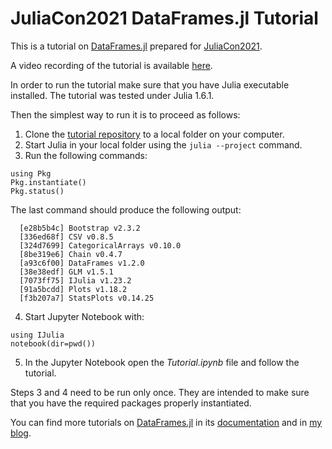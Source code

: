 # JuliaCon2021 DataFrames.jl Tutorial

This is a tutorial on [DataFrames.jl](https://github.com/JuliaData/DataFrames.jl)
prepared for [JuliaCon2021](https://juliacon.org/2021/).

A video recording of the tutorial is available [here](https://www.youtube.com/watch?v=tJf24gfcSto).

In order to run the tutorial make sure that you have Julia executable installed.
The tutorial was tested under Julia 1.6.1.

Then the simplest way to run it is to proceed as follows:
1. Clone the
   [tutorial repository](https://github.com/bkamins/JuliaCon2021-DataFrames-Tutorial)
   to a local folder on your computer.
2. Start Julia in your local folder using the `julia --project` command.
3. Run the following commands:
```
using Pkg
Pkg.instantiate()
Pkg.status()
```
The last command should produce the following output:
```
  [e28b5b4c] Bootstrap v2.3.2
  [336ed68f] CSV v0.8.5
  [324d7699] CategoricalArrays v0.10.0
  [8be319e6] Chain v0.4.7
  [a93c6f00] DataFrames v1.2.0
  [38e38edf] GLM v1.5.1
  [7073ff75] IJulia v1.23.2
  [91a5bcdd] Plots v1.18.2
  [f3b207a7] StatsPlots v0.14.25
```
4. Start Jupyter Notebook with:
```
using IJulia
notebook(dir=pwd())
```
5. In the Jupyter Notebook open the *Tutorial.ipynb* file and follow the tutorial.

Steps 3 and 4 need to be run only once. They are intended to make sure that
you have the required packages properly instantiated.

You can find more tutorials on
[DataFrames.jl](https://github.com/JuliaData/DataFrames.jl)
in its
[documentation](https://dataframes.juliadata.org/stable/)
and in
[my blog](https://bkamins.github.io/).
